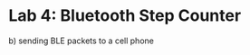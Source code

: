
<h1>Lab 4: Bluetooth Step Counter</h1
Your task is to build a step counter using an ESP32 board and send the number of steps to a cell phone using the built-in BLE module, whenever it changes. The lab instruction includes two phases:
a) connecting the accelerometer board to the ESP32 board<br>
b) sending BLE packets to a cell phone<br>
